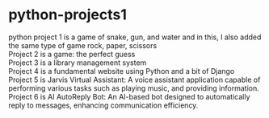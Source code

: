 # python-projects1

<p> python project 1 is a game of snake, gun, and water
and in this, I also added the same type of game rock, paper, scissors
<br> Project 2 is a game: the perfect guess 
<br> Project 3 is a library management system 
<br> Project 4 is a fundamental website using Python and a bit of Django
<br> Project 5 is Jarvis Virtual Assistant: A voice assistant application capable of performing various tasks such as playing music, and providing information.
<br> Project 6 is AI AutoReply Bot: An AI-based bot designed to automatically reply to messages, enhancing communication efficiency.
